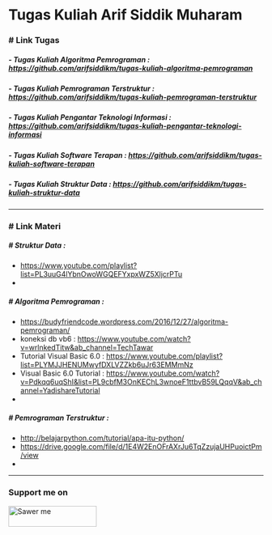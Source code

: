 # Tugas Kuliah Arif Siddik Muharam 

### # Link Tugas 
##### - Tugas Kuliah Algoritma Pemrograman : https://github.com/arifsiddikm/tugas-kuliah-algoritma-pemrograman 
##### - Tugas Kuliah Pemrograman Terstruktur : https://github.com/arifsiddikm/tugas-kuliah-pemrograman-terstruktur
##### - Tugas Kuliah Pengantar Teknologi Informasi : https://github.com/arifsiddikm/tugas-kuliah-pengantar-teknologi-informasi
##### - Tugas Kuliah Software Terapan : https://github.com/arifsiddikm/tugas-kuliah-software-terapan
##### - Tugas Kuliah Struktur Data : https://github.com/arifsiddikm/tugas-kuliah-struktur-data 

---

### # Link Materi 

##### # Struktur Data : 
- https://www.youtube.com/playlist?list=PL3uuG4lYbnOwoWGQEFYxpxWZ5XljcrPTu
- 

##### # Algoritma Pemrograman : 
- https://budyfriendcode.wordpress.com/2016/12/27/algoritma-pemrograman/
- koneksi db vb6 : https://www.youtube.com/watch?v=wrlnkedTitw&ab_channel=TechTawar
- Tutorial Visual Basic 6.0 : https://www.youtube.com/playlist?list=PLYMJJHENUMwyfDXLVZZkb6uJr63EMMmNz
- Visual Basic 6.0 Tutorial : https://www.youtube.com/watch?v=Pdkqq6uqShI&list=PL9cbfM3OnKEChL3wnoeF1ttbvB59LQqqV&ab_channel=YadishareTutorial
- 

##### # Pemrograman Terstruktur : 
- http://belajarpython.com/tutorial/apa-itu-python/
- https://drive.google.com/file/d/1E4W2EnOFrAXrJu6TqZzujaUHPuoictPm/view
- 

---

### Support me on
<a href="https://saweria.co/arifsiddikm" target="_blank"><img src="https://user-images.githubusercontent.com/26188697/180601310-e82c63e4-412b-4c36-b7b5-7ba713c80380.png" alt="Sawer me" height="41" width="174"></a>